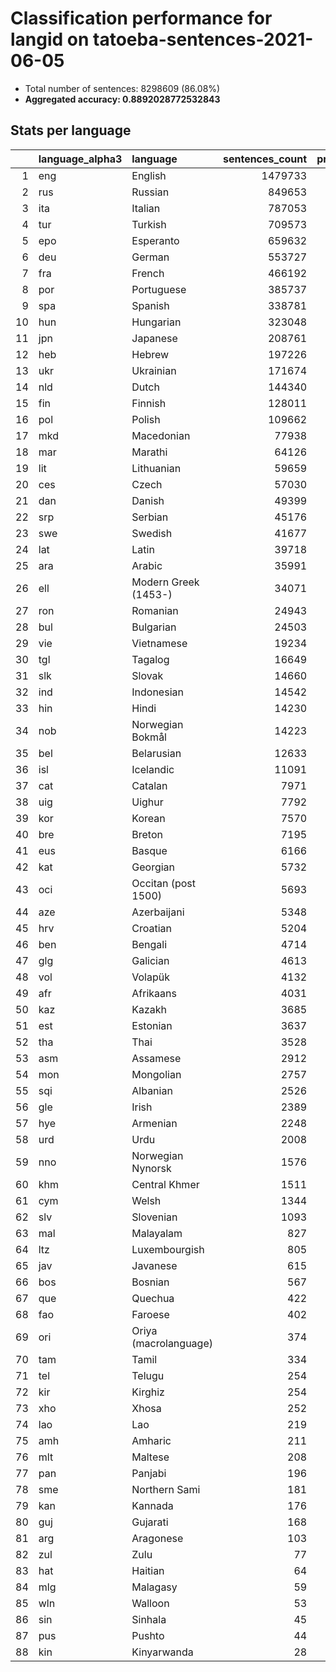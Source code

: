 # Classification performance for langid on tatoeba-sentences-2021-06-05

- Total number of sentences: 8298609 (86.08%)
- **Aggregated accuracy: 0.8892028772532843**

## Stats per language
|    | language_alpha3   | language              |   sentences_count |   precision |   recall |      tp |    fp |      tn |     fn |
|---:|:------------------|:----------------------|------------------:|------------:|---------:|--------:|------:|--------:|-------:|
|  1 | eng               | English               |           1479733 |       0.953 |    0.973 | 1439789 | 70832 | 6748044 |  39944 |
|  2 | rus               | Russian               |            849653 |       0.966 |    0.823 |  699008 | 24596 | 7424360 | 150645 |
|  3 | ita               | Italian               |            787053 |       0.954 |    0.885 |  696690 | 33674 | 7477882 |  90363 |
|  4 | tur               | Turkish               |            709573 |       0.995 |    0.919 |  652061 |  3202 | 7585834 |  57512 |
|  5 | epo               | Esperanto             |            659632 |       0.983 |    0.854 |  563174 |  9712 | 7629265 |  96458 |
|  6 | deu               | German                |            553727 |       0.950 |    0.974 |  539237 | 28349 | 7716533 |  14490 |
|  7 | fra               | French                |            466192 |       0.897 |    0.935 |  436032 | 49971 | 7782446 |  30160 |
|  8 | por               | Portuguese            |            385737 |       0.915 |    0.822 |  317068 | 29566 | 7883306 |  68669 |
|  9 | spa               | Spanish               |            338781 |       0.784 |    0.837 |  283448 | 78313 | 7881515 |  55333 |
| 10 | hun               | Hungarian             |            323048 |       0.977 |    0.929 |  300114 |  7043 | 7968518 |  22934 |
| 11 | jpn               | Japanese              |            208761 |       0.997 |    1.000 |  208702 |   585 | 8089263 |     59 |
| 12 | heb               | Hebrew                |            197226 |       1.000 |    0.999 |  197110 |    14 | 8101369 |    116 |
| 13 | ukr               | Ukrainian             |            171674 |       0.748 |    0.774 |  132961 | 44688 | 8082247 |  38713 |
| 14 | nld               | Dutch                 |            144340 |       0.869 |    0.901 |  130115 | 19610 | 8134659 |  14225 |
| 15 | fin               | Finnish               |            128011 |       0.941 |    0.931 |  119175 |  7527 | 8163071 |   8836 |
| 16 | pol               | Polish                |            109662 |       0.944 |    0.977 |  107088 |  6349 | 8182598 |   2574 |
| 17 | mkd               | Macedonian            |             77938 |       0.582 |    0.482 |   37554 | 27012 | 8193659 |  40384 |
| 18 | mar               | Marathi               |             64126 |       0.988 |    0.700 |   44902 |   563 | 8233920 |  19224 |
| 19 | lit               | Lithuanian            |             59659 |       0.774 |    0.915 |   54565 | 15938 | 8223012 |   5094 |
| 20 | ces               | Czech                 |             57030 |       0.879 |    0.837 |   47732 |  6594 | 8234985 |   9298 |
| 21 | dan               | Danish                |             49399 |       0.739 |    0.602 |   29753 | 10483 | 8238727 |  19646 |
| 22 | srp               | Serbian               |             45176 |       0.214 |    0.392 |   17727 | 64947 | 8188486 |  27449 |
| 23 | swe               | Swedish               |             41677 |       0.782 |    0.802 |   33438 |  9345 | 8247587 |   8239 |
| 24 | lat               | Latin                 |             39718 |       0.939 |    0.196 |    7803 |   509 | 8258382 |  31915 |
| 25 | ara               | Arabic                |             35991 |       0.999 |    0.950 |   34184 |    46 | 8262572 |   1807 |
| 26 | ell               | Modern Greek (1453-)  |             34071 |       1.000 |    1.000 |   34071 |    15 | 8264523 |      0 |
| 27 | ron               | Romanian              |             24943 |       0.637 |    0.906 |   22605 | 12867 | 8260799 |   2338 |
| 28 | bul               | Bulgarian             |             24503 |       0.209 |    0.624 |   15278 | 57734 | 8216372 |   9225 |
| 29 | vie               | Vietnamese            |             19234 |       0.956 |    0.998 |   19192 |   886 | 8278489 |     42 |
| 30 | tgl               | Tagalog               |             16649 |       0.876 |    0.792 |   13181 |  1860 | 8280100 |   3468 |
| 31 | slk               | Slovak                |             14660 |       0.525 |    0.690 |   10119 |  9140 | 8274809 |   4541 |
| 32 | ind               | Indonesian            |             14542 |       0.528 |    0.731 |   10632 |  9494 | 8274573 |   3910 |
| 33 | hin               | Hindi                 |             14230 |       0.420 |    0.901 |   12825 | 17727 | 8266652 |   1405 |
| 34 | nob               | Norwegian Bokmål      |             14223 |       0.348 |    0.308 |    4379 |  8203 | 8276183 |   9844 |
| 35 | bel               | Belarusian            |             12633 |       0.437 |    0.879 |   11106 | 14321 | 8271655 |   1527 |
| 36 | isl               | Icelandic             |             11091 |       0.874 |    0.929 |   10300 |  1484 | 8286034 |    791 |
| 37 | cat               | Catalan               |              7971 |       0.200 |    0.720 |    5739 | 22950 | 8267688 |   2232 |
| 38 | uig               | Uighur                |              7792 |       0.961 |    0.989 |    7707 |   316 | 8290501 |     85 |
| 39 | kor               | Korean                |              7570 |       0.989 |    1.000 |    7568 |    83 | 8290956 |      2 |
| 40 | bre               | Breton                |              7195 |       0.423 |    0.630 |    4535 |  6179 | 8285235 |   2660 |
| 41 | eus               | Basque                |              6166 |       0.324 |    0.866 |    5338 | 11150 | 8281293 |    828 |
| 42 | kat               | Georgian              |              5732 |       0.997 |    0.996 |    5710 |    19 | 8292858 |     22 |
| 43 | oci               | Occitan (post 1500)   |              5693 |       0.341 |    0.505 |    2873 |  5547 | 8287369 |   2820 |
| 44 | aze               | Azerbaijani           |              5348 |       0.233 |    0.756 |    4044 | 13343 | 8279918 |   1304 |
| 45 | hrv               | Croatian              |              5204 |       0.155 |    0.650 |    3384 | 18473 | 8274932 |   1820 |
| 46 | ben               | Bengali               |              4714 |       0.659 |    0.977 |    4605 |  2380 | 8291515 |    109 |
| 47 | glg               | Galician              |              4613 |       0.066 |    0.520 |    2400 | 33789 | 8260207 |   2213 |
| 48 | vol               | Volapük               |              4132 |       0.554 |    0.265 |    1093 |   880 | 8293597 |   3039 |
| 49 | afr               | Afrikaans             |              4031 |       0.300 |    0.462 |    1861 |  4338 | 8290240 |   2170 |
| 50 | kaz               | Kazakh                |              3685 |       0.368 |    0.943 |    3476 |  5968 | 8288956 |    209 |
| 51 | est               | Estonian              |              3637 |       0.226 |    0.689 |    2505 |  8560 | 8286412 |   1132 |
| 52 | tha               | Thai                  |              3528 |       0.998 |    1.000 |    3528 |     7 | 8295074 |      0 |
| 53 | asm               | Assamese              |              2912 |       0.853 |    0.227 |     662 |   114 | 8295583 |   2250 |
| 54 | mon               | Mongolian             |              2757 |       0.288 |    0.950 |    2618 |  6463 | 8289389 |    139 |
| 55 | sqi               | Albanian              |              2526 |       0.764 |    0.905 |    2285 |   704 | 8295379 |    241 |
| 56 | gle               | Irish                 |              2389 |       0.392 |    0.840 |    2007 |  3108 | 8293112 |    382 |
| 57 | hye               | Armenian              |              2248 |       0.992 |    0.911 |    2048 |    17 | 8296344 |    200 |
| 58 | urd               | Urdu                  |              2008 |       0.853 |    0.947 |    1901 |   328 | 8296273 |    107 |
| 59 | nno               | Norwegian Nynorsk     |              1576 |       0.144 |    0.501 |     789 |  4696 | 8292337 |    787 |
| 60 | khm               | Central Khmer         |              1511 |       0.997 |    0.975 |    1473 |     4 | 8297094 |     38 |
| 61 | cym               | Welsh                 |              1344 |       0.300 |    0.682 |     916 |  2133 | 8295132 |    428 |
| 62 | slv               | Slovenian             |              1093 |       0.044 |    0.681 |     744 | 16127 | 8281389 |    349 |
| 63 | mal               | Malayalam             |               827 |       1.000 |    1.000 |     827 |     0 | 8297782 |      0 |
| 64 | ltz               | Luxembourgish         |               805 |       0.383 |    0.343 |     276 |   444 | 8297360 |    529 |
| 65 | jav               | Javanese              |               615 |       0.105 |    0.486 |     299 |  2542 | 8295452 |    316 |
| 66 | bos               | Bosnian               |               567 |       0.011 |    0.053 |      30 |  2722 | 8295320 |    537 |
| 67 | que               | Quechua               |               422 |       0.549 |    0.382 |     161 |   132 | 8298055 |    261 |
| 68 | fao               | Faroese               |               402 |       0.253 |    0.281 |     113 |   333 | 8297874 |    289 |
| 69 | ori               | Oriya (macrolanguage) |               374 |       1.000 |    0.992 |     371 |     0 | 8298235 |      3 |
| 70 | tam               | Tamil                 |               334 |       0.988 |    1.000 |     334 |     4 | 8298271 |      0 |
| 71 | tel               | Telugu                |               254 |       0.996 |    1.000 |     254 |     1 | 8298354 |      0 |
| 72 | kir               | Kirghiz               |               254 |       0.049 |    0.118 |      30 |   588 | 8297767 |    224 |
| 73 | xho               | Xhosa                 |               252 |       0.110 |    0.575 |     145 |  1174 | 8297183 |    107 |
| 74 | lao               | Lao                   |               219 |       0.952 |    1.000 |     219 |    11 | 8298379 |      0 |
| 75 | amh               | Amharic               |               211 |       0.770 |    1.000 |     211 |    63 | 8298335 |      0 |
| 76 | mlt               | Maltese               |               208 |       0.034 |    0.817 |     170 |  4791 | 8293610 |     38 |
| 77 | pan               | Panjabi               |               196 |       0.985 |    1.000 |     196 |     3 | 8298410 |      0 |
| 78 | sme               | Northern Sami         |               181 |       0.190 |    0.320 |      58 |   248 | 8298180 |    123 |
| 79 | kan               | Kannada               |               176 |       1.000 |    1.000 |     176 |     0 | 8298433 |      0 |
| 80 | guj               | Gujarati              |               168 |       0.966 |    1.000 |     168 |     6 | 8298435 |      0 |
| 81 | arg               | Aragonese             |               103 |       0.002 |    0.029 |       3 |  1529 | 8296977 |    100 |
| 82 | zul               | Zulu                  |                77 |       0.054 |    0.286 |      22 |   383 | 8298149 |     55 |
| 83 | hat               | Haitian               |                64 |       0.008 |    0.406 |      26 |  3176 | 8295369 |     38 |
| 84 | mlg               | Malagasy              |                59 |       0.017 |    0.559 |      33 |  1949 | 8296601 |     26 |
| 85 | wln               | Walloon               |                53 |       0.015 |    0.528 |      28 |  1847 | 8296709 |     25 |
| 86 | sin               | Sinhala               |                45 |       0.738 |    1.000 |      45 |    16 | 8298548 |      0 |
| 87 | pus               | Pushto                |                44 |       0.178 |    0.432 |      19 |    88 | 8298477 |     25 |
| 88 | kin               | Kinyarwanda           |                28 |       0.005 |    0.214 |       6 |  1135 | 8297446 |     22 |